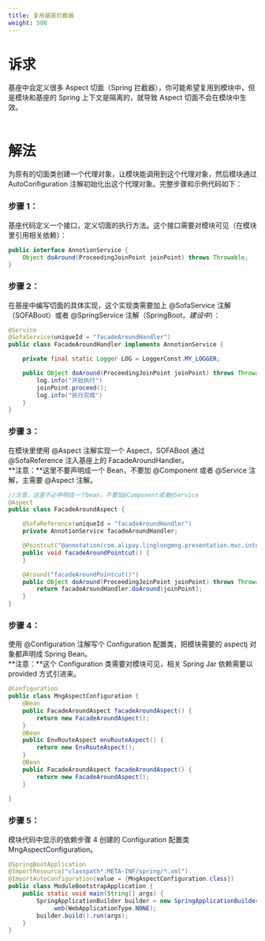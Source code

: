 ```yaml
---
title: 复用基座拦截器
weight: 500
---
```


# 诉求
基座中会定义很多 Aspect 切面（Spring 拦截器），你可能希望复用到模块中，但是模块和基座的 Spring 上下文是隔离的，就导致 Aspect 切面不会在模块中生效。<br/><br/>

# 解法
为原有的切面类创建一个代理对象，让模块能调用到这个代理对象，然后模块通过 AutoConfiguration 注解初始化出这个代理对象。完整步骤和示例代码如下：

### 步骤 1：
基座代码定义一个接口，定义切面的执行方法。这个接口需要对模块可见（在模块里引用相关依赖）：
```java
public interface AnnotionService {
    Object doAround(ProceedingJoinPoint joinPoint) throws Throwable;
}
```

### 步骤 2：
在基座中编写切面的具体实现，这个实现类需要加上 @SofaService 注解（SOFABoot）或者 @SpringService 注解（SpringBoot，_建设中_）：
```java
@Service
@SofaService(uniqueId = "facadeAroundHandler")
public class FacadeAroundHandler implements AnnotionService {

    private final static Logger LOG = LoggerConst.MY_LOGGER;

    public Object doAround(ProceedingJoinPoint joinPoint) throws Throwable {
        log.info("开始执行")
        joinPoint.proceed();
        log.info("执行完成")
    }
}
```

### 步骤 3：
在模块里使用 @Aspect 注解实现一个 Aspect，SOFABoot 通过 @SofaReference 注入基座上的 FacadeAroundHandler。<br />**注意：**这里不要声明成一个 Bean，不要加 @Component 或者 @Service 注解，主需要 @Aspect 注解。
```java
//注意，这里不必申明成一个bean，不要加@Component或者@Service
@Aspect
public class FacadeAroundAspect {

    @SofaReference(uniqueId = "facadeAroundHandler")
    private AnnotionService facadeAroundHandler;

    @Pointcut("@annotation(com.alipay.linglongmng.presentation.mvc.interceptor.FacadeAround)")
    public void facadeAroundPointcut() {
    }

    @Around("facadeAroundPointcut()")
    public Object doAround(ProceedingJoinPoint joinPoint) throws Throwable {
        return facadeAroundHandler.doAround(joinPoint);
    }
}
```

### 步骤 4：
使用 @Configuration 注解写个 Configuration 配置类，把模块需要的 aspectj 对象都声明成 Spring Bean。<br />**注意：**这个 Configuration 类需要对模块可见，相关 Spring Jar 依赖需要以 <scope>provided</scope> 方式引进来。
```java
@Configuration
public class MngAspectConfiguration {
    @Bean
    public FacadeAroundAspect facadeAroundAspect() {
        return new FacadeAroundAspect();
    }
    @Bean
    public EnvRouteAspect envRouteAspect() {
        return new EnvRouteAspect();
    }
    @Bean
    public FacadeAroundAspect facadeAroundAspect() {
        return new FacadeAroundAspect();
    }
    
}
```

### 步骤 5：
模块代码中显示的依赖步骤 4 创建的 Configuration 配置类 MngAspectConfiguration。
```java
@SpringBootApplication
@ImportResource("classpath*:META-INF/spring/*.xml")
@ImportAutoConfiguration(value = {MngAspectConfiguration.class})
public class ModuleBootstrapApplication {
    public static void main(String[] args) {
        SpringApplicationBuilder builder = new SpringApplicationBuilder(ModuleBootstrapApplication.class)
        	.web(WebApplicationType.NONE);
        builder.build().run(args);
    }
}
```

<br/>
<br/>
